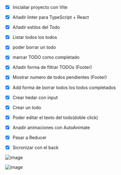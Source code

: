 - [x] Inicialiar proyecto con Vite
- [x] Añadir linter para TypeScript + React
- [x] Añadir estilos del Todo
- [x] Listar todos los todos
- [x] poder borrar un todo
- [x] marcar TODO como completado
- [x] Añadir forma de filtrar TODOs (Footer) 
- [x] Mostrar numero de todos pendientes (Footer)
- [x] Add forma de borrar todos los todos completados
- [x] Crear hedar con input
- [x] Crear un todo
- [x] Poder editar el texto del todo(doble click)
- [x] Anadir animaciones con AutoAnimate
- [x] Pasar a Reducer
- [x] Sicronizar con el back


![image](https://user-images.githubusercontent.com/83596975/223169314-b7bc2f0a-976a-4b90-9b3d-9ceb592e0c18.png)


![image](https://user-images.githubusercontent.com/83596975/223169572-3263cb3a-0657-41c4-b3f7-155d28163ccc.png)
